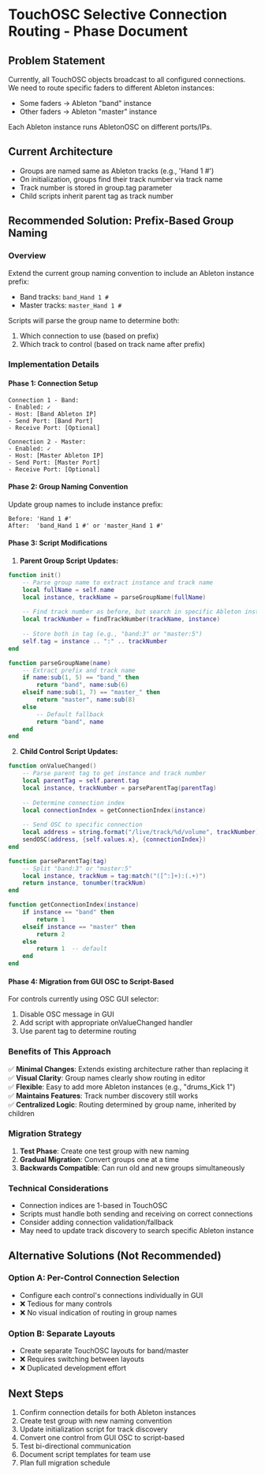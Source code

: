 # TouchOSC Selective Connection Routing - Phase Document

## Problem Statement
Currently, all TouchOSC objects broadcast to all configured connections. We need to route specific faders to different Ableton instances:
- Some faders → Ableton "band" instance
- Other faders → Ableton "master" instance

Each Ableton instance runs AbletonOSC on different ports/IPs.

## Current Architecture
- Groups are named same as Ableton tracks (e.g., 'Hand 1 #')
- On initialization, groups find their track number via track name
- Track number is stored in group.tag parameter
- Child scripts inherit parent tag as track number

## Recommended Solution: Prefix-Based Group Naming

### Overview
Extend the current group naming convention to include an Ableton instance prefix:
- Band tracks: `band_Hand 1 #`
- Master tracks: `master_Hand 1 #`

Scripts will parse the group name to determine both:
1. Which connection to use (based on prefix)
2. Which track to control (based on track name after prefix)

### Implementation Details

#### Phase 1: Connection Setup
```
Connection 1 - Band:
- Enabled: ✓
- Host: [Band Ableton IP]
- Send Port: [Band Port]
- Receive Port: [Optional]

Connection 2 - Master:
- Enabled: ✓
- Host: [Master Ableton IP]
- Send Port: [Master Port]
- Receive Port: [Optional]
```

#### Phase 2: Group Naming Convention
Update group names to include instance prefix:
```
Before: 'Hand 1 #'
After:  'band_Hand 1 #' or 'master_Hand 1 #'
```

#### Phase 3: Script Modifications

1. **Parent Group Script Updates:**
```lua
function init()
    -- Parse group name to extract instance and track name
    local fullName = self.name
    local instance, trackName = parseGroupName(fullName)
    
    -- Find track number as before, but search in specific Ableton instance
    local trackNumber = findTrackNumber(trackName, instance)
    
    -- Store both in tag (e.g., "band:3" or "master:5")
    self.tag = instance .. ":" .. trackNumber
end

function parseGroupName(name)
    -- Extract prefix and track name
    if name:sub(1, 5) == "band_" then
        return "band", name:sub(6)
    elseif name:sub(1, 7) == "master_" then
        return "master", name:sub(8)
    else
        -- Default fallback
        return "band", name
    end
end
```

2. **Child Control Script Updates:**
```lua
function onValueChanged()
    -- Parse parent tag to get instance and track number
    local parentTag = self.parent.tag
    local instance, trackNumber = parseParentTag(parentTag)
    
    -- Determine connection index
    local connectionIndex = getConnectionIndex(instance)
    
    -- Send OSC to specific connection
    local address = string.format("/live/track/%d/volume", trackNumber)
    sendOSC(address, {self.values.x}, {connectionIndex})
end

function parseParentTag(tag)
    -- Split "band:3" or "master:5"
    local instance, trackNum = tag:match("([^:]+):(.+)")
    return instance, tonumber(trackNum)
end

function getConnectionIndex(instance)
    if instance == "band" then
        return 1
    elseif instance == "master" then
        return 2
    else
        return 1  -- default
    end
end
```

#### Phase 4: Migration from GUI OSC to Script-Based
For controls currently using OSC GUI selector:
1. Disable OSC message in GUI
2. Add script with appropriate onValueChanged handler
3. Use parent tag to determine routing

### Benefits of This Approach
✅ **Minimal Changes**: Extends existing architecture rather than replacing it  
✅ **Visual Clarity**: Group names clearly show routing in editor  
✅ **Flexible**: Easy to add more Ableton instances (e.g., "drums_Kick 1")  
✅ **Maintains Features**: Track number discovery still works  
✅ **Centralized Logic**: Routing determined by group name, inherited by children  

### Migration Strategy
1. **Test Phase**: Create one test group with new naming
2. **Gradual Migration**: Convert groups one at a time
3. **Backwards Compatible**: Can run old and new groups simultaneously

### Technical Considerations
- Connection indices are 1-based in TouchOSC
- Scripts must handle both sending and receiving on correct connections
- Consider adding connection validation/fallback
- May need to update track discovery to search specific Ableton instance

## Alternative Solutions (Not Recommended)

### Option A: Per-Control Connection Selection
- Configure each control's connections individually in GUI
- ❌ Tedious for many controls
- ❌ No visual indication of routing in group names

### Option B: Separate Layouts
- Create separate TouchOSC layouts for band/master
- ❌ Requires switching between layouts
- ❌ Duplicated development effort

## Next Steps
1. Confirm connection details for both Ableton instances
2. Create test group with new naming convention
3. Update initialization script for track discovery
4. Convert one control from GUI OSC to script-based
5. Test bi-directional communication
6. Document script templates for team use
7. Plan full migration schedule